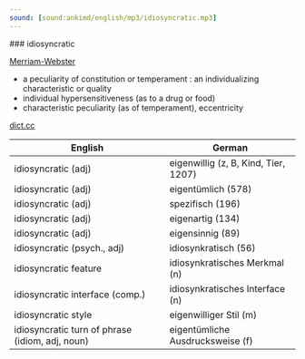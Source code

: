 ```yaml
---
sound: [sound:ankimd/english/mp3/idiosyncratic.mp3]
---
```


\### idiosyncratic

[Merriam-Webster](https://www.merriam-webster.com/dictionary/idiosyncratic)

- a peculiarity of constitution or temperament : an individualizing characteristic or quality
- individual hypersensitiveness (as to a drug or food)
- characteristic peculiarity (as of temperament), eccentricity

[dict.cc](https://www.dict.cc/idiosyncratic)

| English        | German       |
| -------------- | ------------ |
| idiosyncratic (adj) | eigenwillig (z, B, Kind, Tier, 1207) |
| idiosyncratic (adj) | eigentümlich (578) |
| idiosyncratic (adj) | spezifisch (196) |
| idiosyncratic (adj) | eigenartig (134) |
| idiosyncratic (adj) | eigensinnig (89) |
| idiosyncratic (psych., adj) | idiosynkratisch (56) |
| idiosyncratic feature | idiosynkratisches Merkmal (n) |
| idiosyncratic interface (comp.) | idiosynkratisches Interface (n) |
| idiosyncratic style | eigenwilliger Stil (m) |
| idiosyncratic turn of phrase (idiom, adj, noun) | eigentümliche Ausdrucksweise (f) |
